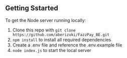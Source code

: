 ## Getting Sstarted

To get the Node server running locally:

1. Clone this repo with `git clone https://github.com/aberizuki/FazzPay_BE.git`
2. `npm install` to install all required dependencies
3. Create a .env file and reference the .env.example file
4. `node index.js` to start the local server
